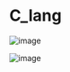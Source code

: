 # C_lang

![image](https://user-images.githubusercontent.com/114161261/214813018-fc79191c-9443-4116-80d9-52fcbf57e6e6.png)

![image](https://user-images.githubusercontent.com/114161261/214813269-497ea321-e586-464f-a555-b42eabcb3e80.png)


